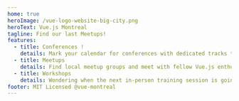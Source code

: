 ```yaml
---
home: true
heroImage: /vue-logo-website-big-city.png
heroText: Vue.js Montreal
tagline: Find our last Meetups!
features:
  - title: Conferences !
    details: Mark your calendar for conferences with dedicated tracks to your favorite framework and keep track of call for proposals!
  - title: Meetups
    details: Find local meetup groups and meet with fellow Vue.js enthusiasts!
  - title: Workshops
    details: Wondering when the next in-person training session is going to happen? You can find all that information here too!
footer: MIT Licensed @vue-montreal
---
```


